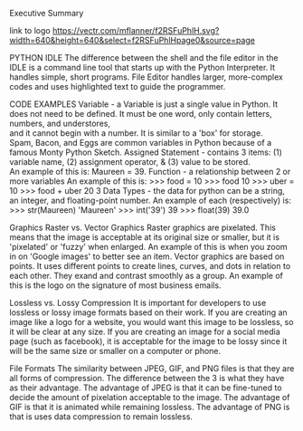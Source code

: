 Executive Summary

link to logo
https://vectr.com/mflanner/f2RSFuPhlH.svg?width=640&height=640&select=f2RSFuPhlHpage0&source=page


PYTHON IDLE
The difference between the shell and the file editor in the IDLE is a command line tool that starts up with the Python Interpreter.  It handles simple, short programs.  File Editor handles larger, more-complex codes and uses highlighted text to guide the programmer.  

CODE EXAMPLES
Variable - a Variable is just a single value in Python.  It does not need to be defined.  It must be one word, only contain letters, numbers, and understores,        
    and it cannot begin with a number. It is similar to a 'box' for storage.  
    Spam, Bacon, and Eggs are common variables in Python because of a famous Monty Python Sketch. 
Assigned Statement - contains 3 items: (1) variable name, (2) assignment operator, & (3) value to be stored.  
    An example of this is: Maureen = 39. 
Function - a relationship between 2 or more variables
    An example of this is: 
      >>> food = 10
      >>> food
      10
      >>> uber = 10
      >>> food + uber 
      20
3 Data Types - the data for python can be a string, an integer, and floating-point number.
    An example of each (respectively) is:
      >>> str(Maureen)
      'Maureen'
      >>> int('39')
      39
      >>> float(39)
      39.0


Graphics
Raster vs. Vector Graphics
Raster graphics are pixelated.  This means that the image is acceptable at its original size or smaller, but it is 'pixelated' or 'fuzzy' when enlarged.  An example of this is when you zoom in on 'Google images' to better see an item. 
Vector graphics are based on points.  It uses different points to create lines, curves, and dots in relation to each other.  They exand and contrast smoothly as a group.   An example of this is the logo on the signature of most business emails. 

Lossless vs. Lossy Compression
It is important for developers to use lossless or lossy image formats based on their work.  If you are creating an image like a logo for a website, you would want this image to be lossless, so it will be clear at any size.  If you are creating an image for a social media page (such as facebook), it is acceptable for the image to be lossy since it will be the same size or smaller on a computer or phone.  

File Formats
The similarity between JPEG, GIF, and PNG files is that they are all forms of compression.  The difference between the 3 is what they have as their advantage.  The advantage of JPEG is that it can be fine-tuned to decide the amount of pixelation acceptable to the image.  The advantage of GIF is that it is animated while remaining lossless.  The advantage of PNG is that is uses data compression to remain lossless. 
